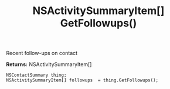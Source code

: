 ﻿---
uid: crmscript_ref_NSContactSummary_GetFollowups
title: NSActivitySummaryItem[] GetFollowups()
intellisense: NSContactSummary.GetFollowups
keywords: NSContactSummary, GetFollowups
so.topic: reference
---

Recent follow-ups on contact

**Returns:** NSActivitySummaryItem[]


```crmscript
NSContactSummary thing;
NSActivitySummaryItem[] followups  = thing.GetFollowups();
```


